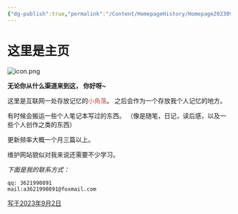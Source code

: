 ```yaml
---
{"dg-publish":true,"permalink":"/Content/HomepageHistory/Homepage20230903/","title":"主页|230903","tags":["homepage"],"created":"","updated":""}
---
```


这里是主页
===
![icon.png](https://images.weserv.nl/?url=https://article.biliimg.com/bfs/article/a2b60fedfbfc8f4d2dc4f8b0e4c867ae6b851763.png)

**无论你从什么渠道来到这，
你好呀~**

这里是互联网一处存放记忆的<font color="#c0504d">小角落</font>。
之后会作为一个存放我个人记忆的地方。

有时候会搬运一些个人笔记本写过的东西。
（像是随笔，日记，读后感，以及一些个人创作之类的东西）

更新频率大概一个月三篇以上。

维护网站貌似对我来说还需要不少学习。

*下面是我的联系方式：*
```
qq: 3621990891
mail:a3621990891@foxmail.com
```
<u>写于2023年9月2日</u>